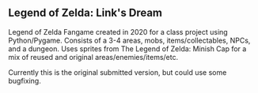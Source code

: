 Legend of Zelda: Link's Dream
------------------------------
Legend of Zelda Fangame created in 2020 for a class project using Python/Pygame.
Consists of a 3-4 areas, mobs, items/collectables, NPCs, and a dungeon.
Uses sprites from The Legend of Zelda: Minish Cap for a mix of reused and original areas/enemies/items/etc.

Currently this is the original submitted version, but could use some bugfixing.
